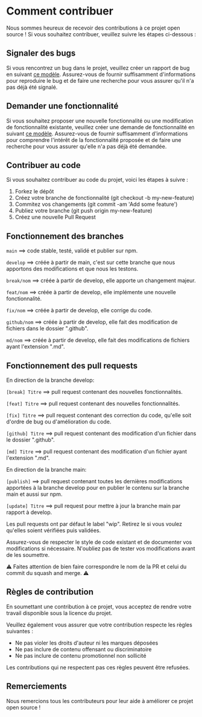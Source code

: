 # Comment contribuer

Nous sommes heureux de recevoir des contributions à ce projet open source ! Si vous souhaitez contribuer, veuillez suivre les étapes ci-dessous :

## Signaler des bugs

Si vous rencontrez un bug dans le projet, veuillez créer un rapport de bug en suivant [ce modèle](https://github.com/duplojs/duplojs-to/blob/develop/.github/ISSUE_TEMPLATE/signalement-de-bug.md). Assurez-vous de fournir suffisamment d'informations pour reproduire le bug et de faire une recherche pour vous assurer qu'il n'a pas déjà été signalé.

## Demander une fonctionnalité

Si vous souhaitez proposer une nouvelle fonctionnalité ou une modification de fonctionnalité existante, veuillez créer une demande de fonctionnalité en suivant [ce modèle](https://github.com/duplojs/duplojs-to/blob/develop/.github/ISSUE_TEMPLATE/demande-de-fonctionnalit%C3%A9.md). Assurez-vous de fournir suffisamment d'informations pour comprendre l'intérêt de la fonctionnalité proposée et de faire une recherche pour vous assurer qu'elle n'a pas déjà été demandée.

## Contribuer au code

Si vous souhaitez contribuer au code du projet, voici les étapes à suivre :

1. Forkez le dépôt
2. Créez votre branche de fonctionnalité (git checkout -b my-new-feature)
3. Commitez vos changements (git commit -am 'Add some feature')
4. Publiez votre branche (git push origin my-new-feature)
5. Créez une nouvelle Pull Request

## Fonctionnement des branches

`main` ==> code stable, testé, validé et publier sur npm.

`develop` ==> créée à partir de main, c'est sur cette branche que nous apportons des modifications et que nous les testons.

`break/nom` ==> créée à partir de develop, elle apporte un changement majeur.

`feat/nom` ==> créée à partir de develop, elle implémente une nouvelle fonctionnalité.

`fix/nom` ==> créée à partir de develop, elle corrige du code.

`github/nom` ==> créée à partir de develop, elle fait des modification de fichiers dans le dossier ".github".

`md/nom` ==> créée à partir de develop, elle fait des modifications de fichiers ayant l'extension ".md".

## Fonctionnement des pull requests

En direction de la branche develop:

`[break] Titre` ==> pull request contenant des nouvelles fonctionnalités.

`[feat] Titre` ==> pull request contenant des nouvelles fonctionnalités.

`[fix] Titre` ==> pull request contenant des correction du code, qu'elle soit d'ordre de bug ou d'amélioration du code.

`[github] Titre` ==> pull request contenant des modification d'un fichier dans le dossier ".github".

`[md] Titre` ==> pull request contenant des modification d'un fichier ayant l'extension ".md".

En direction de la branche main:

`[publish]` ==> pull request contenant toutes les dernières modifications apportées à la branche develop pour en publier le contenu sur la branche main et aussi sur npm.

`[update] Titre` ==> pull request pour mettre à jour la branche main par rapport à develop.

Les pull requests ont par défaut le label "wip". Retirez le si vous voulez qu'elles soient vérifiées puis validées.

Assurez-vous de respecter le style de code existant et de documenter vos modifications si nécessaire. N'oubliez pas de tester vos modifications avant de les soumettre.

:warning: Faites attention de bien faire correspondre le nom de la PR et celui du commit du squash and merge. :warning:

## Règles de contribution

En soumettant une contribution à ce projet, vous acceptez de rendre votre travail disponible sous la licence du projet.

Veuillez également vous assurer que votre contribution respecte les règles suivantes :

- Ne pas violer les droits d'auteur ni les marques déposées
- Ne pas inclure de contenu offensant ou discriminatoire
- Ne pas inclure de contenu promotionnel non sollicité

Les contributions qui ne respectent pas ces règles peuvent être refusées.

## Remerciements

Nous remercions tous les contributeurs pour leur aide à améliorer ce projet open source !
